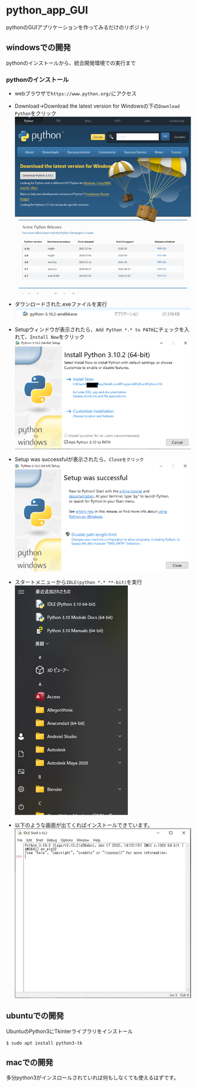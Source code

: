 # python_app_GUI
pythonのGUIアプリケーションを作ってみるだけのリポジトリ

## windowsでの開発
pythonのインストールから、統合開発環境での実行まで
### pythonのインストール
- webブラウザで`https://www.python.org/`にアクセス
- Download->Download the latest version for Windowsの下の`Download Python`をクリック
![win_py_install1](README_images/win_py_install1.PNG)

- ダウンロードされた.exeファイルを実行
![win_py_install2](README_images/win_py_install2.PNG)

- Setupウィンドウが表示されたら、`Add Python *.* to PATH`にチェックを入れて、`Install Now`をクリック
![win_py_install3](README_images/win_py_install3.PNG)

- Setup was successfulが表示されたら、`Closeをクリック`
![win_py_install4](README_images/win_py_install4.PNG)

- スタートメニューから`IDLE(python *.* **-bit)`を実行
![win_py_install5](README_images/win_py_install5.PNG)

- 以下のような画面が出てくればインストールできています。
![win_py_install6](README_images/win_py_install6.PNG)


## ubuntuでの開発
UbuntuのPython3にTkinterライブラリをインストール
```
$ sudo apt install python3-tk
```

## macでの開発
多分python3がインスロールされていれば何もしなくても使えるはずです。

